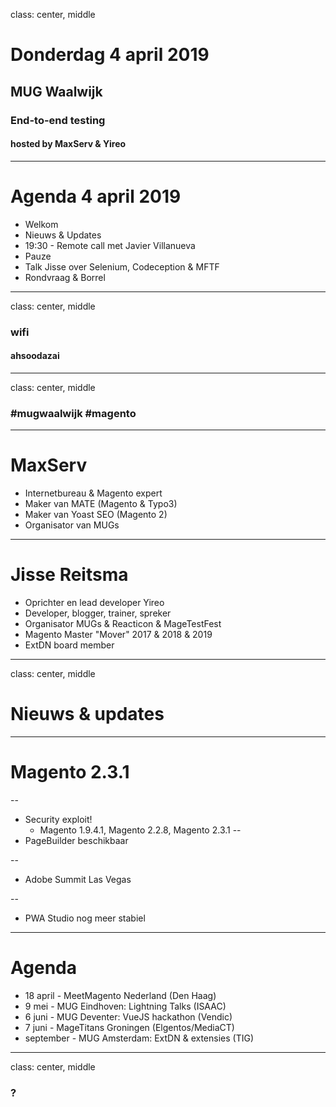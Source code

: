 class: center, middle
# Donderdag 4 april 2019
## MUG Waalwijk
### End-to-end testing
#### hosted by MaxServ & Yireo

---
# Agenda 4 april 2019
- Welkom
- Nieuws & Updates
- 19:30 - Remote call met Javier Villanueva
- Pauze
- Talk Jisse over Selenium, Codeception & MFTF
- Rondvraag & Borrel

---
class: center, middle
### wifi
#### ahsoodazai

---
class: center, middle
### #mugwaalwijk #magento

---
# MaxServ
- Internetbureau & Magento expert
- Maker van MATE (Magento & Typo3)
- Maker van Yoast SEO (Magento 2)
- Organisator van MUGs

---
# Jisse Reitsma
- Oprichter en lead developer Yireo
- Developer, blogger, trainer, spreker
- Organisator MUGs & Reacticon & MageTestFest
- Magento Master "Mover" 2017 & 2018 & 2019
- ExtDN board member

---
class: center, middle
# Nieuws & updates

---
# Magento 2.3.1

--
- Security exploit!
    - Magento 1.9.4.1, Magento 2.2.8, Magento 2.3.1
--
- PageBuilder beschikbaar

--
- Adobe Summit Las Vegas

--
- PWA Studio nog meer stabiel

---
# Agenda
- 18 april - MeetMagento Nederland (Den Haag)
- 9 mei - MUG Eindhoven: Lightning Talks (ISAAC)
- 6 juni - MUG Deventer: VueJS hackathon (Vendic)
- 7 juni - MageTitans Groningen (Elgentos/MediaCT)
- september - MUG Amsterdam: ExtDN & extensies (TIG)

---
class: center, middle
### ?

